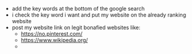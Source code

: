 - add the key words at the bottom of the google search
- i check the key word i want and put my website on the already ranking website
- post my website link on legit bonafied websites like:
	- https://no.pinterest.com/
	- https://www.wikipedia.org/
	-